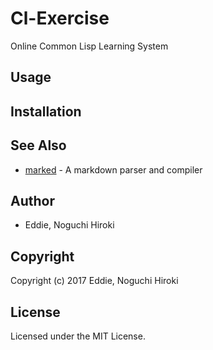 # Cl-Exercise

Online Common Lisp Learning System

## Usage

## Installation

## See Also

* [marked](https://github.com/chjj/marked) - A markdown parser and compiler

## Author

* Eddie, Noguchi Hiroki

## Copyright

Copyright (c) 2017 Eddie, Noguchi Hiroki

## License

Licensed under the MIT License.
